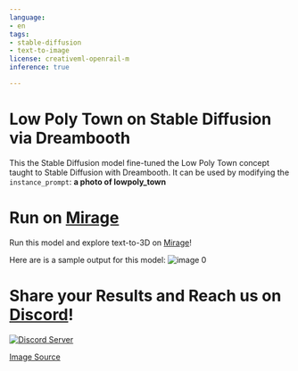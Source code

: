 ```yaml
---
language:
- en
tags:
- stable-diffusion
- text-to-image
license: creativeml-openrail-m
inference: true

---
```

# Low Poly Town on Stable Diffusion via Dreambooth

This the Stable Diffusion model fine-tuned the Low Poly Town concept taught to Stable Diffusion with Dreambooth.
It can be used by modifying the `instance_prompt`: **a photo of lowpoly_town**

# Run on [Mirage](https://app.mirageml.com)
Run this model and explore text-to-3D on [Mirage](https://app.mirageml.com)!

Here are is a sample output for this model:
![image 0](https://huggingface.co/MirageML/lowpoly-town/resolve/main/output.png)

# Share your Results and Reach us on [Discord](https://discord.gg/9B2Pu2bEvj)!

[![Discord Server](https://discord.com/api/guilds/1022387303022338058/widget.png?style=banner2)](https://discord.gg/9B2Pu2bEvj)

[Image Source](https://www.behance.net/search/images?tracking_source=typeahead_search_direct&similarStyleImagesId=551121785)